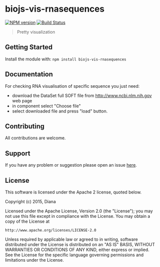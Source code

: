# biojs-vis-rnasequences

[![NPM version](http://img.shields.io/npm/v/biojs-vis-rnasequences.svg)](https://www.npmjs.org/package/biojs-vis-rnasequences) 
[![Build Status](https://secure.travis-ci.org/dianapapyan/biojs-vis-rnasequences.png?branch=master)](http://travis-ci.org/dianapapyan/biojs-vis-rnasequences) 

> Pretty visualization

## Getting Started
Install the module with: `npm install biojs-vis-rnasequences`


## Documentation
For checking RNA visualisation of specific sequence you just need:

* download the DataSet full SOFT file from http://www.ncbi.nlm.nih.gov web page
* in component select "Choose file"
* select downloaded file and press "load" button.

## Contributing

All contributions are welcome.

## Support

If you have any problem or suggestion please open an issue [here](https://github.com/dianapapyan/biojs-vis-rnasequences/issues).

## License 
This software is licensed under the Apache 2 license, quoted below.

Copyright (c) 2015, Diana

Licensed under the Apache License, Version 2.0 (the "License"); you may not
use this file except in compliance with the License. You may obtain a copy of
the License at

    http://www.apache.org/licenses/LICENSE-2.0

Unless required by applicable law or agreed to in writing, software
distributed under the License is distributed on an "AS IS" BASIS, WITHOUT
WARRANTIES OR CONDITIONS OF ANY KIND, either express or implied. See the
License for the specific language governing permissions and limitations under
the License.
